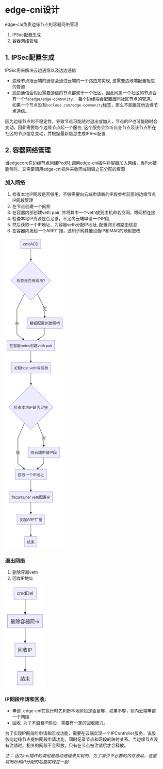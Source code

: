 # edge-cni设计

edge-cni负责边缘节点的容器网络管理

1. IPSec配置生成
2. 容器网络管理

## 1. IPSec配置生成

IPSec用来解决云边通信以及边边通信

 * 边缘节点跟云端的通信会通过云端的一个路由来实现, 这需要边缘端配置相应的管道
 * 边边通信会假设需要通信的节点都属于一个社区，因此同属一个社区的节点会有一个`fabedge/edge-community`， 每个边缘端会配置跟同社区节点的管道。如果一个节点没有`bocloud.com/edge-community`标签，那么不能跟其他边缘节点通信。

因为边缘节点的不稳定性，导致节点可能随时退出或加入，节点的IP也可能随时会变动，因此需要每个边缘节点起一个服务, 这个服务会监听自身节点及该节点所在社区的节点信息变动，并根据最新信息生成IPSec配置

## 2. 容器网络管理

当edgecore在边缘节点创建Pod时,调用edge-cni插件将容器加入网络，当Pod被删除时，又需要调用edge-cni插件来收回或销毁之前分配的资源

### 加入网络

1. 检查本地IP网段是否够用，不够需要向云端申请新的IP段参考前面的边缘节点IP网段管理
2. 在节点创建一个网桥
3. 在容器内部创建veth pair, 并将其中一个veth放到主机命名空间，跟网桥连接
4. 检查本地IP资源是否足够，不足向云端申请一个IP段, 
5. 然后获取一个IP地址，为容器veth分配IP地址, 配置网关和路由信息
6. 在容器内发起一个ARP广播，通知子网其他设备IP和MAC的映射更改

![cmdAdd](./cni-cmd-add.png)

### 退出网络

1. 删除容器veth
2. 回收IP地址

![cmdDel](./cni-cmd-del.png)

### IP网段申请和回收:

* 申请. edge-cni在执行时先判断本地网段是否足够，如果不够，则向云端申请一个网段.
* 回收. 为了不浪费IP网段，需要有一定的回收能力。

为了实现IP网段的申请和回收功能，需要在云端实现一个IPController服务，该服务向边缘节点提供网段申请功能，同时记录节点和网段的映射关系。当边缘节点没有注销时，相关的网段不会释放，只有在节点被注销后才会释放。


*注： 因为cni插件的调用是启动进程来实现的，为了减少不必要的内存波动，这里将网桥和IP分配的功能实现在一起*